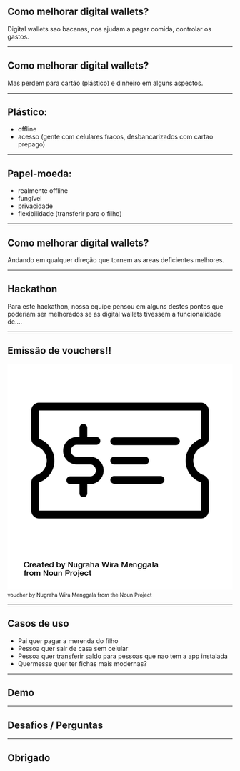 ## Como melhorar digital wallets?

Digital wallets sao bacanas, nos ajudam a pagar comida, controlar os gastos.

---

## Como melhorar digital wallets?

Mas perdem para cartão (plástico) e dinheiro em alguns aspectos.

---

## Plástico:
- offline
- acesso (gente com celulares fracos, desbancarizados com cartao prepago)

---

## Papel-moeda:
- realmente offline
- fungível
- privacidade
- flexibilidade (transferir para o filho)

---

## Como melhorar digital wallets?

Andando em qualquer direção que tornem as areas deficientes melhores.

---

## Hackathon

Para este hackathon, nossa equipe pensou em alguns destes pontos que poderiam ser melhorados se as 
digital wallets tivessem a funcionalidade de....

---

## Emissão de vouchers!!

![voucher](noun_voucher_1162068.png)
<small>voucher by Nugraha Wira Menggala from the Noun Project</small>

---

## Casos de uso

- Pai quer pagar a merenda do filho
- Pessoa quer sair de casa sem celular
- Pessoa quer transferir saldo para pessoas que nao tem a app instalada
- Quermesse quer ter fichas mais modernas?

---

## Demo

---

## Desafios / Perguntas

---

## Obrigado
